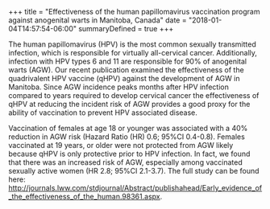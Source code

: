 +++
title = "Effectiveness of the human papillomavirus vaccination program against anogenital warts in Manitoba, Canada"
date = "2018-01-04T14:57:54-06:00"
summaryDefined = true
+++

The human papillomavirus (HPV) is the most common sexually transmitted infection, which is responsible for virtually all-cervical cancer. Additionally, infection with HPV types 6 and 11 are responsible for 90% of anogenital warts (AGW). Our recent publication examined the effectiveness of the quadrivalent HPV vaccine (qHPV) against the development of AGW in Manitoba. Since AGW incidence peaks months after HPV infection compared to years required to develop cervical cancer the effectiveness of qHPV at reducing the incident risk of AGW provides a good proxy for the ability of vaccination to prevent HPV associated disease. 
 <!--more-->

Vaccination of females at age 18 or younger was associated with a 40% reduction in AGW risk (Hazard Ratio (HR) 0.6; 95%CI 0.4-0.8). Females vaccinated at 19 years, or older were not protected from AGW likely because qHPV is only protective prior to HPV infection. In fact, we found that there was an increased risk of AGW, especially among vaccinated sexually active women (HR 2.8; 95%CI 2.1-3.7). The full study can be found here: <http://journals.lww.com/stdjournal/Abstract/publishahead/Early_evidence_of_the_effectiveness_of_the_human.98361.aspx>.